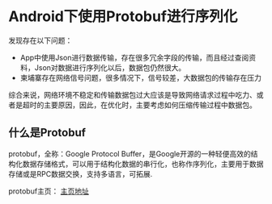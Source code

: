 
# Android下使用Protobuf进行序列化
发现存在以下问题：

* App中使用Json进行数据传输，存在很多冗余字段的传输，而且经过查阅资料，Json对数据进行序列化以后，数据包仍然很大。
* 柬埔寨存在网络信号问题，很多情况下，信号较差，大数据包的传输存在压力

综合来说，网络环境不稳定和传输数据包过大应该是导致网络请求过程中吃力、或者是超时的主要原因，因此，在优化时，主要考虑如何压缩传输过程中数据包。

## 什么是Protobuf

protobuf，全称：Google Protocol Buffer，是Google开源的一种轻便高效的结构化数据存储格式，可以用于结构化数据的串行化，也称作序列化，主要用于数据存储或是RPC数据交换，支持多语言，可拓展.


protobuf主页： [主页地址](https://developers.google.com/protocol-buffers/)

